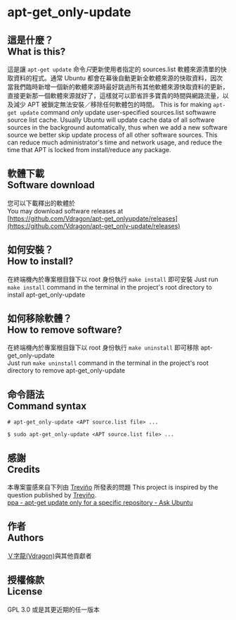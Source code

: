 # apt-get_only-update
## 這是什麼？<br />What is this?
這是讓 `apt-get update` 命令*只*更新使用者指定的 sources.list 軟體來源清單的快取資料的程式。通常 Ubuntu 都會在幕後自動更新全軟體來源的快取資料，因次當我們臨時新增一個新的軟體來源時最好跳過所有其他軟體來源快取資料的更新，直接更新那一個軟體來源就好了，這樣就可以節省許多寶貴的時間與網路流量，以及減少 APT 被鎖定無法安裝／移除任何軟體包的時間。
This is for making `apt-get update` command *only* update user-specified sources.list softwawre source list cache.  Usually Ubuntu will update cache data of all software sources in the background automatically, thus when we add a new software source we better skip update process of all other software sources.  This can reduce much administrator's time and network usage, and reduce the time that APT is locked from install/reduce any package.

## 軟體下載<br />Software download
您可以下載釋出的軟體於  
You may download software releases at  
[https://github.com/Vdragon/apt-get_onlyupdate/releases](https://github.com/Vdragon/apt-get_only-update/releases)

## 如何安裝？<br />How to install?
在終端機內於專案根目錄下以 root 身份執行 `make install` 即可安裝
Just run `make install` command in the terminal in the project's root directory to install apt-get_only-update

## 如何移除軟體？<br />How to remove software?
在終端機內於專案根目錄下以 root 身份執行 `make uninstall` 即可移除 apt-get_only-update  
Just run `make uninstall` command in the terminal in the project's root directory to remove apt-get_only-update

## 命令語法<br />Command syntax
`# apt-get_only-update <APT source.list file> ...`

`$ sudo apt-get_only-update <APT source.list file> ...`

## 感謝<br />Credits
本專案靈感來自下列由 [Treviño](http://askubuntu.com/users/7788/trevino) 所發表的問題
This project is inspired by the question published by [Treviño](http://askubuntu.com/users/7788/trevino).  
[ppa - apt-get update only for a specific repository - Ask Ubuntu](http://askubuntu.com/questions/65245/apt-get-update-only-for-a-specific-repository)

## 作者<br />Authors
[Ｖ字龍(Vdragon)](mailto:pika1021@gmail.com)與其他貢獻者

## 授權條款<br />License
GPL 3.0 或是其更近期的任一版本